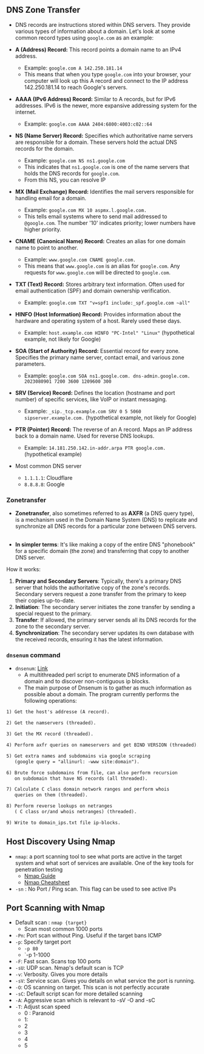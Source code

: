 ## DNS Zone Transfer
- DNS records are instructions stored within DNS servers. They provide various types of information about a domain. Let's look at some common record types using `google.com` as an example:

- **A (Address) Record:** This record points a domain name to an IPv4 address.
    
    - Example: `google.com A 142.250.181.14`
    - This means that when you type `google.com` into your browser, your computer will look up this A record and connect to the IP address 142.250.181.14 to reach Google's servers.

- **AAAA (IPv6 Address) Record:** Similar to A records, but for IPv6 addresses. IPv6 is the newer, more expansive addressing system for the internet.
    
    - Example: `google.com AAAA 2404:6800:4003:c02::64`

- **NS (Name Server) Record:** Specifies which authoritative name servers are responsible for a domain. These servers hold the actual DNS records for the domain.
    
    - Example: `google.com NS ns1.google.com`
    - This indicates that `ns1.google.com` is one of the name servers that holds the DNS records for `google.com`.
    - From this NS, you can resolve IP

- **MX (Mail Exchange) Record:** Identifies the mail servers responsible for handling email for a domain.
    
    - Example: `google.com MX 10 aspmx.l.google.com.`
    - This tells email systems where to send mail addressed to `@google.com`. The number '10' indicates priority; lower numbers have higher priority.

- **CNAME (Canonical Name) Record:** Creates an alias for one domain name to point to another.
    
    - Example: `www.google.com CNAME google.com.`
    - This means that `www.google.com` is an alias for `google.com`. Any requests for `www.google.com` will be directed to `google.com`.

- **TXT (Text) Record:** Stores arbitrary text information. Often used for email authentication (SPF) and domain ownership verification.
    
    - Example: `google.com TXT "v=spf1 include:_spf.google.com ~all"`

- **HINFO (Host Information) Record:** Provides information about the hardware and operating system of a host. Rarely used these days.
    
    - Example: `host.example.com HINFO "PC-Intel" "Linux"` (hypothetical example, not likely for Google)

- **SOA (Start of Authority) Record:** Essential record for every zone. Specifies the primary name server, contact email, and various zone parameters.
    
    - Example: `google.com SOA ns1.google.com. dns-admin.google.com. 2023080901 7200 3600 1209600 300`

- **SRV (Service) Record:** Defines the location (hostname and port number) of specific services, like VoIP or instant messaging.
    
    - Example: `_sip._tcp.example.com SRV 0 5 5060 sipserver.example.com.` (hypothetical example, not likely for Google)

- **PTR (Pointer) Record:** The reverse of an A record. Maps an IP address back to a domain name. Used for reverse DNS lookups.
    
    - Example: `14.181.250.142.in-addr.arpa PTR google.com.` (hypothetical example)

- Most common DNS server
	- `1.1.1.1`: Cloudflare
	- `8.8.8.8`: Google

### Zonetransfer
- **Zonetransfer**, also sometimes referred to as **AXFR** (a DNS query type), is a mechanism used in the Domain Name System (DNS) to replicate and synchronize all DNS records for a particular zone between DNS servers.   

- **In simpler terms**: It's like making a copy of the entire DNS "phonebook" for a specific domain (the zone) and transferring that copy to another DNS server.   

How it works:

1. **Primary and Secondary Servers**: Typically, there's a primary DNS server that holds the authoritative copy of the zone's records. Secondary servers request a zone transfer from the primary to keep their copies up-to-date.   
2. **Initiation**: The secondary server initiates the zone transfer by sending a special request to the primary.   
3. **Transfer**: If allowed, the primary server sends all its DNS records for the zone to the secondary server.
4. **Synchronization**: The secondary server updates its own database with the received records, ensuring it has the latest information.

### `dnsenum` command
- `dnsenum`: [Link](https://www.kali.org/tools/dnsenum/)
	- A multithreaded perl script to enumerate DNS information of a domain and to discover non-contiguous ip blocks. 
	- The main purpose of Dnsenum is to gather as much information as possible about a domain. The program currently performs the following operations:

```txt
1) Get the host's addresse (A record).

2) Get the namservers (threaded).

3) Get the MX record (threaded).

4) Perform axfr queries on nameservers and get BIND VERSION (threaded).

5) Get extra names and subdomains via google scraping
   (google query = "allinurl: -www site:domain").

6) Brute force subdomains from file, can also perform recursion
   on subdomain that have NS records (all threaded).

7) Calculate C class domain network ranges and perform whois
   queries on them (threaded).

8) Perform reverse lookups on netranges
   ( C class or/and whois netranges) (threaded).

9) Write to domain_ips.txt file ip-blocks.
```

## Host Discovery Using Nmap
 - `nmap`: a port scanning tool to see what ports are active in the target system and what sort of services are available. One of the key tools for penetration testing
	 -  [Nmap Guide](https://nmap.org/)
	 - [Nmap Cheatsheet](https://www.stationx.net/nmap-cheat-sheet/)
 - `-sn` : No Port / Ping scan. This flag can be used to see active IPs

## Port Scanning with Nmap
- Default scan : `nmap {target}`
	- Scan most common 1000 ports
- `-Pn`: Port scan without Ping. Useful if the target bans ICMP
- `-p`: Specify target port
	- `-p 80`
	- `-p 1-1000
- `-F`: Fast scan. Scans top 100 ports
- `-sU`: UDP scan. Nmap's default scan is TCP
- `-v`: Verbosity. Gives you more details
- `-sV`: Service scan. Gives you details on what service the port is running.
- `-O`: OS scanning on target. This scan is not perfectly accurate
- `-sC`: Default script scan for more detailed scanning
- `-A`: Aggressive scan which is relevant to -sV -O and -sC
- `-T`: Adjust scan speed
	- 0 : Paranoid
	- 1: 
	- 2
	- 3
	- 4
	- 5